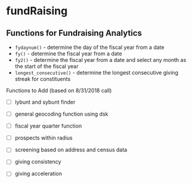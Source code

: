 fundRaising
====================
Functions for Fundraising Analytics
-----------------------------------


- `fydaynum()` - determine the day of the fiscal year from a date
- `fy()` - determine the fiscal year from a date
- `fy2()` - determine the fiscal year from a date and select any month as the start of the fiscal year
- `longest_consecutive()` - determine the longest consecutive giving streak for constituents

Functions to Add (based on 8/31/2018 call)
- [ ] lybunt and sybunt finder 
- [ ] general geocoding function using dsk
- [ ] fiscal year quarter function
- [ ] prospects within radius
- [ ] screening based on address and census data
- [ ] giving consistency 
- [ ] giving acceleration 

